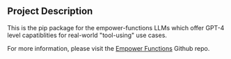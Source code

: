 ## Project Description

This is the pip package for the empower-functions LLMs which offer GPT-4 level capatiblities for real-world "tool-using" use cases.

For more information, please visit the [Empower Functions](https://github.com/empower-ai/empower-functions) Github repo.